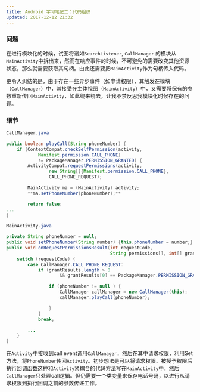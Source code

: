 ```yaml
---
title: Android 学习笔记二：代码组织
updated: 2017-12-12 21:32
---
```


### 问题
在进行模块化的时候，试图将诸如`SearchListener`, `CallManager` 的模块从`MainActivity`中拆出来，然而在响应事件的时候，不可避免的需要改变其他资源状态，那么就需要获取其句柄。由此还需要把`MainActivity`作为句柄传入代码。

更令人纠结的是，由于存在一些异步事件（如申请权限），其触发在模块（`CallManager`）中，其接受在主体视图（`MainActivity`）中，又需要将保有的参数重新传回`MainActivity`，如此绕来绕去，让我不禁反思我模块化时候存在的问题。

### 细节

```Java
CallManager.java

public boolean playCall(String phoneNumber) {
    if (ContextCompat.checkSelfPermission(activity,
            Manifest.permission.CALL_PHONE)
            != PackageManager.PERMISSION_GRANTED) {
        ActivityCompat.requestPermissions(activity,
                new String[]{Manifest.permission.CALL_PHONE},
                CALL_PHONE_REQUEST);

        MainActivity ma = (MainActivity) activity;
        **ma.setPhoneNumber(phoneNumber);**

        return false;
...
}

MainActivity.java

private String phoneNumber = null;
public void setPhoneNumber(String number) {this.phoneNumber = number;}
public void onRequestPermissionsResult(int requestCode,
                                       String permissions[], int[] grantResults) {
    switch (requestCode) {
        case CallManager.CALL_PHONE_REQUEST:
            if (grantResults.length > 0
                    && grantResults[0] == PackageManager.PERMISSION_GRANTED) {

                if (phoneNumber != null ) {
                    CallManager callManager = new CallManager(this);
                    callManager.playCall(phoneNumber);

                }
            }
            break;

        ...
    }
}

```
在`Activity`中接收到call event调用`CallManager`，然后在其中请求权限，利用Set方法，将`PhoneNumber`传回`Activity`。初步想法是可以将请求权限、被授予权限后执行回调函数这种和`Activity`紧耦合的代码方法写在`MainActivity`中，然后`CallManager`只处理call逻辑。但仍需要一个类变量来保存电话号码，以进行从请求权限到执行回调之前的参数传递工作。












